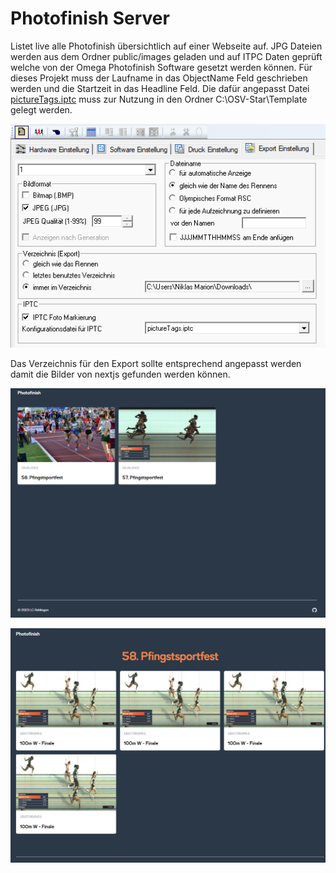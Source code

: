 # Photofinish Server

Listet live alle Photofinish übersichtlich auf einer Webseite auf. JPG Dateien werden aus dem Ordner public/images geladen und auf ITPC Daten geprüft welche von der Omega Photofinish Software gesetzt werden können. Für dieses Projekt muss der Laufname in das ObjectName Feld geschrieben werden und die Startzeit in das Headline Feld. Die dafür angepasst Datei [pictureTags.iptc](pictureTags.iptc) muss zur Nutzung in den Ordner C:\OSV-Star\Template gelegt werden.  

![OSV Settings](docs/osv_settings.png)

Das Verzeichnis für den Export sollte entsprechend angepasst werden damit die Bilder von nextjs gefunden werden können. 


![Overview](docs/overview_page.png)

![Competition](docs/competition_page.png)